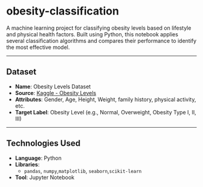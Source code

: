 # obesity-classification

A machine learning project for classifying obesity levels based on lifestyle and physical health factors. Built using Python, this notebook applies several classification algorithms and compares their performance to identify the most effective model.

---

## Dataset

- **Name**: Obesity Levels Dataset  
- **Source**: [Kaggle - Obesity Levels](https://www.kaggle.com/code/mpwolke/obesity-levels-life-style) 
- **Attributes**: Gender, Age, Height, Weight, family history, physical activity, etc.  
- **Target Label**: Obesity Level (e.g., Normal, Overweight, Obesity Type I, II, III)

---

## Technologies Used

- **Language**: Python  
- **Libraries**: 
  - `pandas`, `numpy`,`matplotlib`, `seaborn`,`scikit-learn`
- **Tool**: Jupyter Notebook
